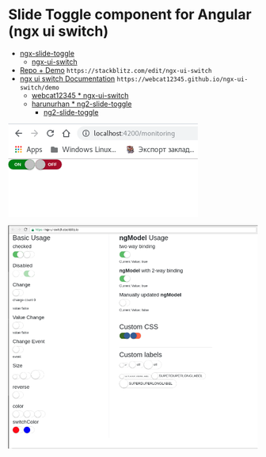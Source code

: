 # Slide Toggle component for Angular (ngx ui switch)

* [ngx-slide-toggle](https://www.npmjs.com/package/ngx-slide-toggle)
    * [ngx-ui-switch](https://www.npmjs.com/package/ngx-ui-switch)
* [Repo + Demo](https://stackblitz.com/edit/ngx-ui-switch) `https://stackblitz.com/edit/ngx-ui-switch`
* [ngx ui switch Documentation](https://webcat12345.github.io/ngx-ui-switch/demo) `https://webcat12345.github.io/ngx-ui-switch/demo`
    * [webcat12345 * ngx-ui-switch](https://github.com/webcat12345/ngx-ui-switch)
    * [harunurhan * ng2-slide-toggle](https://github.com/harunurhan/ng2-slide-toggle)
        * [ng2-slide-toggle](https://www.npmjs.com/package/ng2-slide-toggle)


![1](screenshot-1.png)

![2](screenshot-2.png)
